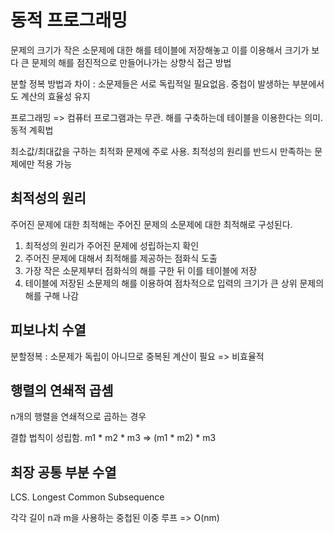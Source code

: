 # 동적 프로그래밍

문제의 크기가 작은 소문제에 대한 해를 테이블에 저장해놓고
이를 이용해서 크기가 보다 큰 문제의 해를 점진적으로 만들어나가는 상향식 접근 방법

분할 정복 방법과 차이 : 소문제들은 서로 독립적일 필요없음. 중첩이 발생하는 부분에서도 계산의 효율성 유지

프로그래밍 => 컴퓨터 프로그램과는 무관. 해를 구축하는데 테이블을 이용한다는 의미. 동적 계획법

최소값/최대값을 구하는 최적화 문제에 주로 사용. 최적성의 원리를 반드시 만족하는 문제에만 적용 가능

## 최적성의 원리

주어진 문제에 대한 최적해는 주어진 문제의 소문제에 대한 최적해로 구성된다.

1. 최적성의 원리가 주어진 문제에 성립하는지 확인
2. 주어진 문제에 대해서 최적해를 제공하는 점화식 도출
3. 가장 작은 소문제부터 점화식의 해를 구한 뒤 이를 테이블에 저장
4. 테이블에 저장된 소문제의 해를 이용하여 점차적으로 입력의 크기가 큰 상위 문제의 해를 구해 나감

## 피보나치 수열

분할정복 : 소문제가 독립이 아니므로 중복된 계산이 필요 => 비효율적

## 행렬의 연쇄적 곱셈

n개의 행렬을 연쇄적으로 곱하는 경우

결합 법칙이 성립함. m1 * m2 * m3 => (m1 * m2) * m3

## 최장 공통 부분 수열

LCS. Longest Common Subsequence

각각 길이 n과 m을 사용하는 중첩된 이중 루프 => O(nm)

